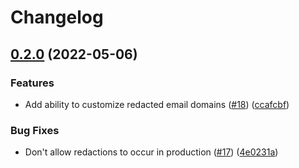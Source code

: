# Changelog

## [0.2.0](https://github.com/DRBragg/redaction/compare/v0.1.0...v0.2.0) (2022-05-06)


### Features

* Add ability to customize redacted email domains ([#18](https://github.com/DRBragg/redaction/issues/18)) ([ccafcbf](https://github.com/DRBragg/redaction/commit/ccafcbf52a95367eb5394ed88ce9bed5fe0418be))


### Bug Fixes

* Don't allow redactions to occur in production ([#17](https://github.com/DRBragg/redaction/issues/17)) ([4e0231a](https://github.com/DRBragg/redaction/commit/4e0231acceee3cb2be6f292d90b19dbe46102f80))
